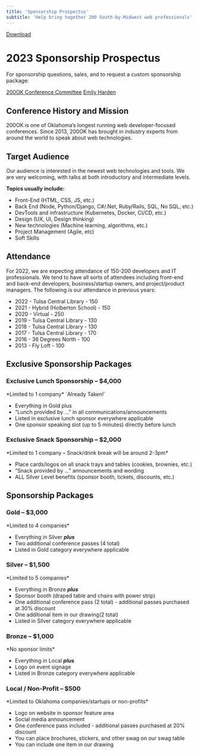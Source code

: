 ```yaml
---
title: 'Sponsorship Prospectus'
subtitle: 'Help bring together 200 South-by-Midwest web professionals'
---
```


<style>
  .prose code::before, .prose code::after {
    content: none;
  }
  .prose code {
    border-radius: 3px;
    background-color: var(--color-tertiary);
    padding: 3px 5px;
    margin: -3px auto;
    color: white;
  }
</style>

<div class="prose; text-center md:float-right">
  
<a target="_blank" href="/sponsorship/200OK-Sponsorship-Prospectus-2022.pdf" class="button secondary md:ml-4" title="Download as PDF (102KB)">Download <span><i class="ri-file-download-line ; ml-2"></i><span></a></div>

<div class="max-w-prose mx-auto border">

<h1 class="font-league-gothic uppercase text-5xl mb-3">2023 Sponsorship Prospectus</h1>


For sponsorship questions, sales, and to request a custom sponsorship package:

<div class="flex gap-6 flex-col md:flex-row mt-3">
  <a class="underline" href="mailto:200ok@techlahoma.org">200OK Conference Committee</a>
  <a class="underline" href="mailto:emilyharden@techlahoma.org">Emily Harden</a>
</div>



<h2 class="font-league-gothic uppercase text-5xl mb-3 mt-12">Conference History and Mission</h2>

<p class="mb-2 block">200OK is one of Oklahoma’s longest running web developer-focused conferences. Since 2013, 200OK has brought in industry experts from around the world to speak about web technologies.</p>

<h2 class="font-league-gothic uppercase text-5xl mb-3 mt-12">Target Audience</h2>

<p class="mb-2 block">Our audience is interested in the newest web technologies and tools. We are very welcoming, with talks at both introductory and intermediate levels.</p>

<strong>Topics usually include:</strong>

- Front-End (HTML, CSS, JS, etc.)
- Back End (Node, Python/Django, C#/.Net, Ruby/Rails, SQL, No SQL, etc.)
- DevTools and infrastructure (Kubernetes, Docker, CI/CD, etc.)
- Design (UX, UI, Design thinking)
- New technologies (Machine learning, algorithms, etc.) 
- Project Management (Agile, etc)
- Soft Skills

<h2 class="font-league-gothic uppercase text-5xl mb-3 mt-12">Attendance</h2>

<p class="mb-2 block">For 2022, we are expecting attendance of 150-200 developers and IT professionals. We tend to have all sorts of attendees including front-end and back-end developers, business/startup owners, and project/product managers. The following is our attendance in previous years:</p>

- 2022 - Tulsa Central Library - 150
- 2021 - Hybrid (Holberton School) - 150
- 2020 - Virtual - 250
- 2019 - Tulsa Central Library - 130
- 2018 - Tulsa Central Library - 130
- 2017 - Tulsa Central Library - 170
- 2016 - 36 Degrees North - 100
- 2013 - Fly Loft - 100

<h2 class="font-league-gothic uppercase text-5xl mb-3 mt-12">Exclusive Sponsorship Packages</h2>

<h3 class="font-bold uppercase text-2xl mb-3 mt-12">Exclusive Lunch Sponsorship – $4,000</h3>
*Limited to 1 company* `Already Taken!`

- Everything in Gold plus
- “Lunch provided by …” in all communications/announcements
- Listed in exclusive lunch sponsor everywhere applicable
- One sponsor speaking slot (up to 5 minutes) directly before lunch

<h3 class="font-bold uppercase text-2xl mb-3 mt-12">Exclusive Snack Sponsorship – $2,000</h3>
*Limited to 1 company – Snack/drink break will be around 2-3pm*

- Place cards/logos on all snack trays and tables (cookies, brownies, etc.)
- “Snack provided by …” announcements and wording
- ALL Silver Level benefits (sponsor booth, tickets, discounts, etc.)

<h2 class="font-league-gothic uppercase text-5xl mb-3 mt-12">Sponsorship Packages</h2>

<h3 class="font-bold uppercase text-2xl mb-3 mt-12">Gold – $3,000</h3>
*Limited to 4 companies*

- Everything in Silver ***plus***
- Two additional conference passes (4 total)
- Listed in Gold category everywhere applicable

<h3 class="font-bold uppercase text-2xl mb-3 mt-12">Silver – $1,500</h3>
*Limited to 5 companies*

- Everything in Bronze ***plus***
- Sponsor booth (draped table and chairs with power strip)
- One additional conference pass (2 total) - additional passes purchased at 30% discount
- One additional item in our drawing(2 total)
- Listed in Silver category everywhere applicable

<h3 class="font-bold uppercase text-2xl mb-3 mt-12">Bronze – $1,000</h3>
*No sponsor limits*

- Everything in Local ***plus***
- Logo on event signage
- Listed in Bronze category everywhere applicable

<h3 class="font-bold uppercase text-2xl mb-3 mt-12">Local / Non-Profit – $500</h3>
*Limited to Oklahoma companies/startups or non-profits*

- Logo on website in sponsor feature area
- Social media announcement
- One conference pass included - additional passes purchased at 20% discount
- You can place brochures, stickers, and other swag on our swag table
- You can include one item in our drawing



</div>